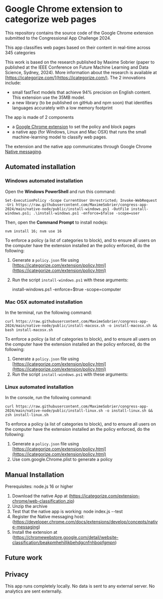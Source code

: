 # Google Chrome extension to categorize web pages

This repository contains the source code of the Google Chrome extension submitted to the Congressional App Challenge 2024. 

This app classifies web pages based on their content in real-time across 345 categories

This work is based on the research published by Maxime Sobrier (paper to published at the IEEE Conference on Future Machine Learning and Data Science, Sydney, 2024). More information about the research is available at [https://icategorize.com/](https://icategorize.com/). The 2 innovations include:

* small fastText models that achieve 94% precision on English content. This extension use the 35MB model.
* a new library (to be published on gitHub and npm soon) that identifies languages accurately with a low memory footprint

The app is made of 2 components

* a [Google Chrome extension](https://chromewebstore.google.com/detail/website-classification/beakpmhehilljkbehdgcnfnhbopfgmpn) to set the policy and block pages
* a native app (for Windows, Linux and Mac OSX) that runs the small machine-learning model to classify web pages.

The extension and the native app communicates through Google Chrome [Native messaging](https://developer.chrome.com/docs/extensions/develop/concepts/native-messaging).

## Automated installation

### Windows automated installation

Open the **Windows PowerShell** and run this command:

    Set-ExecutionPolicy -Scope CurrentUser Unrestricted; Invoke-WebRequest -Uri https://raw.githubusercontent.com/MaximeSobrier/congress-app-2024/main/native-node/public/install-windows.ps1 -OutFile install-windows.ps1; .\install-windows.ps1 -enforce=$false -scope=user

Then, open the **Command Prompt** to install nodejs:

    nvm install 16; nvm use 16

To enforce a policy (a list of categories to block), and to ensure all users on the computer have the extension installed an the policy enforced, do the following:
1. Generate a `policy.json` file using [https://icategorize.com/extension/policy.html](https://icategorize.com/extension/policy.html)
2. Run the script `install-windows.ps1` with these arguments:


    install-windows.ps1 -enforce=$true -scope=computer

### Mac OSX automated installation

In the terminal, run the following command:

    curl https://raw.githubusercontent.com/MaximeSobrier/congress-app-2024/main/native-node/public/install-macosx.sh -o install-macosx.sh && bash install-macosx.sh

To enforce a policy (a list of categories to block), and to ensure all users on the computer have the extension installed an the policy enforced, do the following:
1. Generate a `policy.json` file using [https://icategorize.com/extension/policy.html](https://icategorize.com/extension/policy.html)
2. Run the script `install-windows.ps1` with these arguments:

### Linux automated installation

In the console, run the following command:

    curl https://raw.githubusercontent.com/MaximeSobrier/congress-app-2024/main/native-node/public/install-linux.sh -o install-linux.sh && zsh install-linux.sh

To enforce a policy (a list of categories to block), and to ensure all users on the computer have the extension installed an the policy enforced, do the following:
1. Generate a `policy.json` file using [https://icategorize.com/extension/policy.html](https://icategorize.com/extension/policy.html)
2. Use com.google.Chrome.plist to generate a policy

## Manual Installation

Prerequisites: node.js 16 or higher

1. Download the native App at (https://icategorize.com/extension-chrome/web-classification.zip)
2. Unzip the archive
3. Test that the native app is working: node index.js --test
4. Register the Native messaging host: (https://developer.chrome.com/docs/extensions/develop/concepts/native-messaging)
5. Install the extension at (https://chromewebstore.google.com/detail/website-classification/beakpmhehilljkbehdgcnfnhbopfgmpn)


## Future work



## Privacy

This app runs completely locally. No data is sent to any external server. No analytics are sent externally.